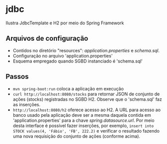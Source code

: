 # jdbc
Ilustra JdbcTemplate e H2 por meio do Spring Framework

## Arquivos de configuração
- Contidos no diretório "resources": *application.properties* e 
*schema.sql*.
- Configuração no arquivo 'application.properties'
- Esquema empregado quando SGBD instanciado é 'schema.sql'

## Passos
- ```mvn spring-boot:run``` coloca a aplicação em execução
- ```curl http://localhost:8080/stocks``` para retornar JSON de conjunto 
de ações (stocks) registradas no SGBD H2. Observe que o 'schema.sql' faz
as inserções.
- ```http://localhost:8080/h2``` oferece acesso ao H2. A URL para acesso ao banco
usado pela aplicação deve ser a mesma daquela contida em 
'application.properties' para a chave *spring.datasource.url*. Por meio
desta interface é possível fazer inserções, por exemplo, 
```insert into STOCK values(4, 'Fábio', 'FB', 222.2)``` e verificar o
resultado fazendo uma nova requisição do conjunto de ações (conforme acima).

